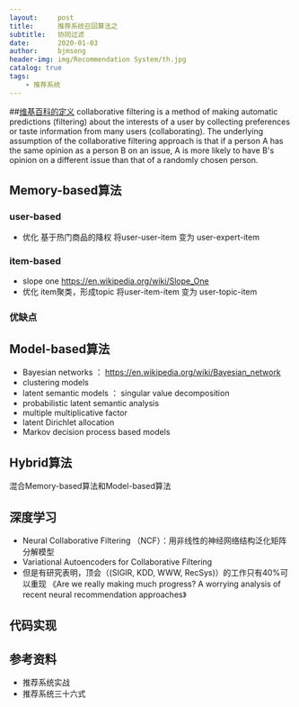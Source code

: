 ```yaml
---
layout:     post
title:      推荐系统召回算法之
subtitle:   协同过滤
date:       2020-01-03
author:     bjmsong
header-img: img/Recommendation System/th.jpg
catalog: true
tags:
    - 推荐系统
---
```


##[维基百科的定义](https://en.wikipedia.org/wiki/Collaborative_filtering)
collaborative filtering is a method of making automatic predictions (filtering) about the interests of a user by collecting preferences or taste information from many users (collaborating). The underlying assumption of the collaborative filtering approach is that if a person A has the same opinion as a person B on an issue, A is more likely to have B's opinion on a different issue than that of a randomly chosen person. 


## Memory-based算法
### user-based

- 优化
基于热门商品的降权
将user-user-item 变为 user-expert-item

### item-based
- slope one
https://en.wikipedia.org/wiki/Slope_One
- 优化
item聚类，形成topic
将user-item-item 变为 user-topic-item

### 优缺点

## Model-based算法
- Bayesian networks ： https://en.wikipedia.org/wiki/Bayesian_network
- clustering models
- latent semantic models ： singular value decomposition
- probabilistic latent semantic analysis
- multiple multiplicative factor
- latent Dirichlet allocation 
- Markov decision process based models

## Hybrid算法
混合Memory-based算法和Model-based算法


## 深度学习
- Neural Collaborative Filtering （NCF）：用非线性的神经网络结构泛化矩阵分解模型
- Variational Autoencoders for Collaborative Filtering
- 但是有研究表明，顶会（(SIGIR, KDD, WWW, RecSys)）的工作只有40%可以重现
《Are we really making much progress? A worrying analysis of recent neural recommendation approaches》


## 代码实现



## 参考资料
- 推荐系统实战
- 推荐系统三十六式